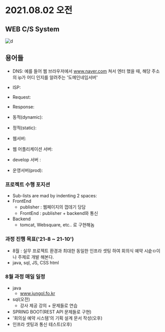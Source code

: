 # 2021.08.02 오전

## WEB C/S System
![d](https://mobidev.biz/wp-content/uploads/2021/07/3-tier-web-architecture.jpg)

## 용어들

+ DNS: 예를 들어 웹 브라우저에서 www.naver.com 쳐서 엔터 했을 때, 해당 주소의 ip가 어디 인지를 알려주는 '도메인네임서버'
+ ISP:
+ Request:
+ Response:
+ 동적(dynamic):
+ 정적(static):
+ 웹서버:
+ 웹 어플리케이션 서버:

+ develop 서버 : 
+ 운영서버(prod):

### 프로젝트 수행 포지션
+ Sub-lists are mad by indenting 2 spaces:
+ FrontEnd 
  - publisher : 웹페이지의 껍데기 당담
  - FrontEnd : publisher + backend와 통신
+ Backend
  - tomcat, Websquare, etc.. 로 구현해놈

### 과정 진행 목표('21-8 ~ 21-10')
+ 8월 : 실무 프로젝트 환경과 최대한 동일한 인프라 셋팅 하여 회의식 예약 시슽ㅁ이나 주제로 개발 해본다.
+ java, sql, JS, CSS html

### 8월 과정 매일 일정
+ java
  - www.jungol.fo.kr
+ sql(오전)
  - 강사 제공 강의 + 문제들로 연습
+ SPRING BOOT(REST API 문제들로 구현)
+ '회의실 예약 시스템'의 기획 설계 문서 작성(오후)
+ 인프라 셋팅과 통신 테스트(오후)

